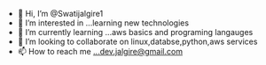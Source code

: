 - 👋 Hi, I’m @Swatijalgire1
- 👀 I’m interested in ...learning new technologies
- 🌱 I’m currently learning ...aws basics and programing langauges 
- 💞️ I’m looking to collaborate on linux,databse,python,aws services
- 📫 How to reach me ...dev.jalgire@gmail.com

<!---
Swatijalgire1/Swatijalgire1 is a ✨ special ✨ repository because its `README.md` (this file) appears on your GitHub profile.
You can click the Preview link to take a look at your changes.
--->
